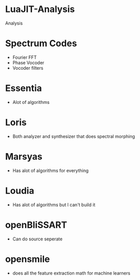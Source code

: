 # LuaJIT-Analysis
Analysis

# Spectrum Codes
* Fourier FFT 
* Phase Vocoder
* Vocoder filters

# Essentia
* Alot of algorithms

# Loris
* Both analyzer and synthesizer that does spectral morphing

# Marsyas
* Has alot of algorithms for everything

# Loudia
* Has alot of algorithms but I can't build it

# openBliSSART 
* Can do source seperate

# opensmile
* does all the feature extraction math for machine learners
